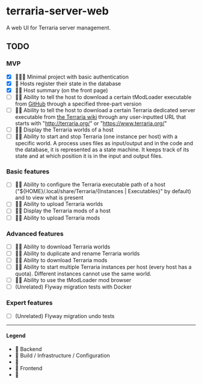 # terraria-server-web

A web UI for Terraria server management.

## TODO

### MVP

- [x] 💙💜💛 Minimal project with basic authentication
- [x] 💙 Hosts register their state in the database
- [x] 💙💛 Host summary (on the front page)
- [ ] 💙💛 Ability to tell the host to download a certain tModLoader executable
  from [GitHub](https://github.com/tModLoader/tModLoader/releases/) through a specified three-part version
- [ ] 💙💛 Ability to tell the host to download a certain Terraria dedicated server executable
  from [the Terraria wiki](https://terraria.gamepedia.com/Server#Downloads) through any user-inputted URL that starts
  with "http://terraria.org/" or "https://www.terraria.org/"
- [ ] 💙💛 Display the Terraria worlds of a host
- [ ] 💙💛 Ability to start and stop Terraria (one instance per host) with a specific world. A process uses files as
  input/output and in the code and the database, it is represented as a state machine. It keeps track of its state and
  at which position it is in the input and output files.

### Basic features

- [ ] 💙💛 Ability to configure the Terraria executable path of a host ("${HOME}/.local/share/Terraria/{Instances |
  Executables}" by default) and to view what is present
- [ ] 💙💛 Ability to upload Terraria worlds
- [ ] 💙💛 Display the Terraria mods of a host
- [ ] 💙💛 Ability to upload Terraria mods

### Advanced features

- [ ] 💙💛 Ability to download Terraria worlds
- [ ] 💙💛 Ability to duplicate and rename Terraria worlds
- [ ] 💙💛 Ability to download Terraria mods
- [ ] 💙💛 Ability to start multiple Terraria instances per host (every host has a quota). Different instances cannot
  use the same world.
- [ ] 💙💛 Ability to use the tModLoader mod browser
- [ ] (Unrelated) Flyway migration tests with Docker

### Expert features

- [ ] (Unrelated) Flyway migration undo tests

---

#### Legend

- 💙 Backend
- 💜 Build / Infrastructure / Configuration
- 💚
- 💛 Frontend
- 💟 